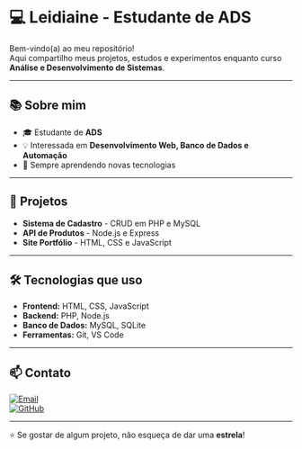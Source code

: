 # 💻 Leidiaine - Estudante de ADS

Bem-vindo(a) ao meu repositório!  
Aqui compartilho meus projetos, estudos e experimentos enquanto curso **Análise e Desenvolvimento de Sistemas**.

---

## 📚 Sobre mim
- 🎓 Estudante de **ADS**
- 💡 Interessada em **Desenvolvimento Web, Banco de Dados e Automação**
- 🚀 Sempre aprendendo novas tecnologias

---

## 📂 Projetos
- **Sistema de Cadastro** - CRUD em PHP e MySQL
- **API de Produtos** - Node.js e Express
- **Site Portfólio** - HTML, CSS e JavaScript

---

## 🛠 Tecnologias que uso
- **Frontend:** HTML, CSS, JavaScript
- **Backend:** PHP, Node.js
- **Banco de Dados:** MySQL, SQLite
- **Ferramentas:** Git, VS Code

---

## 📫 Contato
[![Email](https://img.shields.io/badge/Email-leidiainetomaz88@gmail.com-red)](mailto:leidiaine@exemplo.com)  
[![GitHub](https://img.shields.io/badge/GitHub-Leidiaine-black)](https://github.com/Leidiaine)

---
⭐ Se gostar de algum projeto, não esqueça de dar uma **estrela**!


 